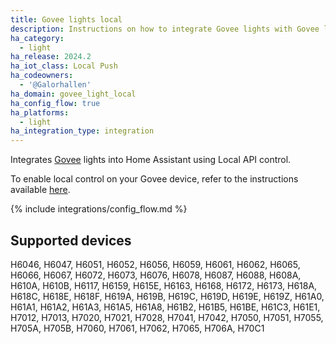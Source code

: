 ```yaml
---
title: Govee lights local
description: Instructions on how to integrate Govee lights with Govee local API
ha_category:
  - light
ha_release: 2024.2
ha_iot_class: Local Push
ha_codeowners:
  - '@Galorhallen'
ha_domain: govee_light_local
ha_config_flow: true
ha_platforms:
  - light
ha_integration_type: integration
---
```


Integrates [Govee](https://www.govee.com/) lights into Home Assistant using Local API control.

To enable local control on your Govee device, refer to the instructions available [here](https://app-h5.govee.com/user-manual/wlan-guide).

{% include integrations/config_flow.md %}

## Supported devices

H6046,
H6047,
H6051,
H6052,
H6056,
H6059,
H6061,
H6062,
H6065,
H6066,
H6067,
H6072,
H6073,
H6076,
H6078,
H6087,
H6088,
H608A,
H610A,
H610B,
H6117,
H6159,
H615E,
H6163,
H6168,
H6172,
H6173,
H618A,
H618C,
H618E,
H618F,
H619A,
H619B,
H619C,
H619D,
H619E,
H619Z,
H61A0,
H61A1,
H61A2,
H61A3,
H61A5,
H61A8,
H61B2,
H61B5,
H61BE,
H61C3,
H61E1,
H7012,
H7013,
H7020,
H7021,
H7028,
H7041,
H7042,
H7050,
H7051,
H7055,
H705A,
H705B,
H7060,
H7061,
H7062,
H7065,
H706A,
H70C1
